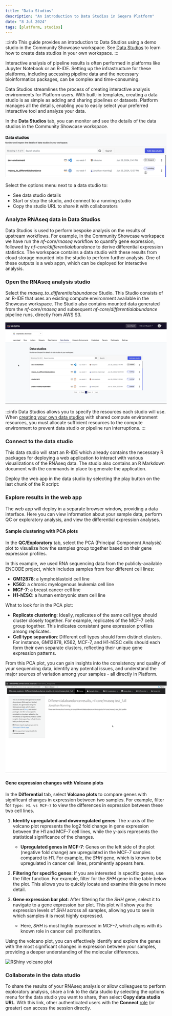 ```yaml
---
title: "Data Studios"
description: "An introduction to Data Studios in Seqera Platform"
date: "8 Jul 2024"
tags: [platform, studios]
---
```


:::info
This guide provides an introduction to Data Studios using a demo studio in the Community Showcase workspace. See [Data Studios](../../data_studios/overview) to learn how to create data studios in your own workspace. 
:::

Interactive analysis of pipeline results is often performed in platforms like Jupyter Notebook or an R-IDE. Setting up the infrastructure for these platforms, including accessing pipeline data and the necessary bioinformatics packages, can be complex and time-consuming.

Data Studios streamlines the process of creating interactive analysis environments for Platform users. With built-in templates, creating a data studio is as simple as adding and sharing pipelines or datasets. Platform manages all the details, enabling you to easily select your preferred interactive tool and analyze your data.

In the **Data Studios** tab, you can monitor and see the details of the data studios in the Community Showcase workspace.

![Data studios overview](./assets/data-studios-overview.png)

Select the options menu next to a data studio to:
- See data studio details
- Start or stop the studio, and connect to a running studio
- Copy the studio URL to share it with collaborators

### Analyze RNAseq data in Data Studios

Data Studios is used to perform bespoke analysis on the results of upstream workflows. For example, in the Community Showcase workspace we have run the *nf-core/rnaseq* workflow to quantify gene expression, followed by *nf-core/differentialabundance* to derive differential expression statistics. The workspace contains a data studio with these results from cloud storage mounted into the studio to perform further analysis. One of these outputs is a web appn, which can be deployed for interactive analysis.

### Open the RNAseq analysis studio 

Select the *rnaseq_to_differentialabundance* Studio. This Studio consists of an R-IDE that uses an existing compute environment available in the Showcase workspace. The Studio also contains mounted data generated from the *nf-core/rnaseq* and subsequent *nf-core/differentialabundance* pipeline runs, directly from AWS S3. 

![RNAseq studio details](assets/rnaseq-diffab-studio-details.gif)

:::info
Data Studios allows you to specify the resources each studio will use. When [creating your own data studios](../../data_studios/overview) with shared compute environment resources, you must allocate sufficient resources to the compute environment to prevent data studio or pipeline run interruptions. 
:::

### Connect to the data studio

This data studio will start an R-IDE which already contains the necessary R packages for deploying a web application to interact with various visualizations of the RNAseq data. The studio also contains an R Markdown document with the commands in place to generate the application.

Deploy the web app in the data studio by selecting the play button on the last chunk of the R script:

### Explore results in the web app

The web app will deploy in a separate browser window, providing a data interface. Here you can view information about your sample data, perform QC or exploratory analysis, and view the differential expression analyses.

#### Sample clustering with PCA plots

In the **QC/Exploratory** tab, select the PCA (Principal Component Analysis) plot to visualize how the samples group together based on their gene expression profiles.

In this example, we used RNA sequencing data from the publicly-available ENCODE project, which includes samples from four different cell lines: 

- **GM12878**: a lymphoblastoid cell line
- **K562**: a chronic myelogenous leukemia cell line
- **MCF-7**: a breast cancer cell line
- **H1-hESC**: a human embryonic stem cell line

What to look for in the PCA plot:

- **Replicate clustering**: Ideally, replicates of the same cell type should cluster closely together. For example, replicates of the MCF-7 cells group together. This indicates consistent gene expression profiles among replicates.
- **Cell type separation**: Different cell types should form distinct clusters. For instance, GM12878, K562, MCF-7, and H1-hESC cells should each form their own separate clusters, reflecting their unique gene expression patterns.

From this PCA plot, you can gain insights into the consistency and quality of your sequencing data, identify any potential issues, and understand the major sources of variation among your samples - all directly in Platform.

![RShiny PCA plot](assets/rnaseq-diffab-rshiny-pca-plot.gif)

#### Gene expression changes with Volcano plots 

In the **Differential** tab, select **Volcano plots** to compare genes with significant changes in expression between two samples. For example, filter for `Type: H1 vs MCF-7` to view the differences in expression between these two cell lines.

1. **Identify upregulated and downregulated genes**: The x-axis of the volcano plot represents the log2 fold change in gene expression between the H1 and MCF-7 cell lines, while the y-axis represents the statistical significance of the changes.

    - **Upregulated genes in MCF-7**: Genes on the left side of the plot (negative fold change) are upregulated in the MCF-7 samples compared to H1. For example, the _SHH_ gene, which is known to be upregulated in cancer cell lines, prominently appears here.

2. **Filtering for specific genes**: If you are interested in specific genes, use the filter function. For example, filter for the _SHH_ gene in the table below the plot. This allows you to quickly locate and examine this gene in more detail.

3. **Gene expression bar plot**: After filtering for the _SHH_ gene, select it to navigate to a gene expression bar plot. This plot will show you the expression levels of _SHH_ across all samples, allowing you to see in which samples it is most highly expressed.

    - Here, _SHH_ is most highly expressed in MCF-7, which aligns with its known role in cancer cell proliferation.

Using the volcano plot, you can effectively identify and explore the genes with the most significant changes in expression between your samples, providing a deeper understanding of the molecular differences.

![RShiny volcano plot](assets/rnaseq-diffab-rshiny-volcano-plot.gif)

### Collaborate in the data studio

To share the results of your RNAseq analysis or allow colleagues to perform exploratory analysis, share a link to the data studio by selecting the options menu for the data studio you want to share, then select **Copy data studio URL**. With this link, other authenticated users with the **Connect** [role](../../orgs-and-teams/roles) (or greater) can access the session directly.
